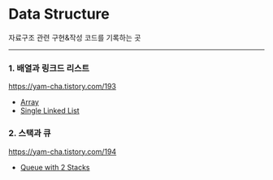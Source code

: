 # Data Structure

자료구조 관련 구현&작성 코드를 기록하는 곳

---------

### 1. 배열과 링크드 리스트

https://yam-cha.tistory.com/193

* [Array](./array.cpp)
* [Single Linked List](./single_linked_list.cpp)


### 2. 스택과 큐

https://yam-cha.tistory.com/194

<!-- * [Stack](./stack.cpp)
* [Queue](./queue.cpp) -->
* [Queue with 2 Stacks](./queue_with_2_stacks.cpp)